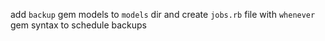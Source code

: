 add `backup` gem models to `models` dir and create `jobs.rb` file with `whenever` gem syntax to schedule backups
